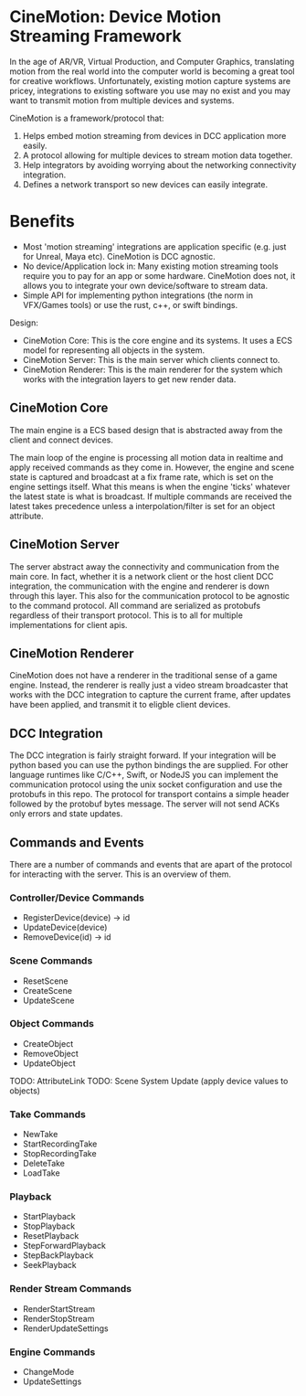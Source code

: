 # CineMotion: Device Motion Streaming Framework
In the age of AR/VR, Virtual Production, and Computer Graphics, translating motion from the real world into the computer world is becoming a great tool for creative workflows. 
Unfortunately, existing motion capture systems are pricey, integrations to existing software you use may no exist and you may want to transmit motion from multiple devices and systems.

CineMotion is a framework/protocol that:
1) Helps embed motion streaming from devices in DCC application more easily.
2) A protocol allowing for multiple devices to stream motion data together.
3) Help integrators by avoiding worrying about the networking connectivity integration.
4) Defines a network transport so new devices can easily integrate.

# Benefits
- Most 'motion streaming' integrations are application specific (e.g. just for Unreal, Maya etc). CineMotion is DCC agnostic.
- No device/Application lock in: Many existing motion streaming tools require you to pay for an app or some hardware. CineMotion does not, it allows you to integrate your own device/software to stream data.
- Simple API for implementing python integrations (the norm in VFX/Games tools) or use the rust, c++, or swift bindings.


Design:
- CineMotion Core: This is the core engine and its systems. It uses a ECS model for representing all objects in the system.
- CineMotion Server: This is the main server which clients connect to. 
- CineMotion Renderer: This is the main renderer for the system which works with the integration layers to get new render data.

## CineMotion Core
The main engine is a ECS based design that is abstracted away from the client and connect devices. 

The main loop of the engine is processing all motion data in realtime and apply received commands as they come in.
However, the engine and scene state is captured and broadcast at a fix frame rate, which is set on the engine settings
itself. What this means is when the engine 'ticks' whatever the latest state is what is broadcast. If multiple commands
are received the latest takes precedence unless a interpolation/filter is set for an object attribute.

## CineMotion Server
The server abstract away the connectivity and communication from the main core. In fact, whether it is a network 
client or the host client DCC integration, the communication with the engine and renderer is down through this layer.
This also for the communication protocol to be agnostic to the command protocol. All command are serialized as protobufs
regardless of their transport protocol. This is to all for multiple implementations for client apis.

## CineMotion Renderer
CineMotion does not have a renderer in the traditional sense of a game engine. Instead, the renderer is really just a
video stream broadcaster that works with the DCC integration to capture the current frame, after updates have been applied,
and transmit it to eligble client devices.

## DCC Integration 
The DCC integration is fairly straight forward. If your integration will be python based you can use the python bindings 
the are supplied. For other language runtimes like C/C++, Swift, or NodeJS you can implement the communication protocol using 
the unix socket configuration and use the protobufs in this repo. The protocol for transport contains a simple header followed by
the protobuf bytes message. The server will not send ACKs only errors and state updates. 

## Commands and Events

There are a number of commands and events that are apart of the protocol for interacting with the server. This is an overview of them.

### Controller/Device Commands
- RegisterDevice(device) -> id
- UpdateDevice(device)
- RemoveDevice(id) -> id 

### Scene Commands
- ResetScene
- CreateScene
- UpdateScene

### Object Commands
- CreateObject
- RemoveObject
- UpdateObject

TODO: AttributeLink
TODO: Scene System Update (apply device values to objects)

### Take Commands
- NewTake
- StartRecordingTake
- StopRecordingTake
- DeleteTake
- LoadTake

### Playback
- StartPlayback
- StopPlayback
- ResetPlayback
- StepForwardPlayback
- StepBackPlayback
- SeekPlayback

### Render Stream Commands
- RenderStartStream
- RenderStopStream
- RenderUpdateSettings

### Engine Commands
- ChangeMode
- UpdateSettings
